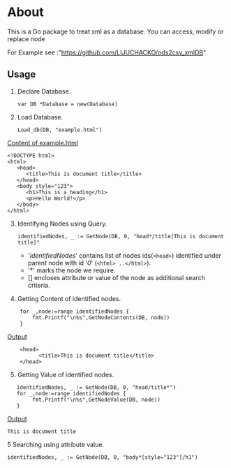 # About
This is a Go package to treat xml as a database. You can access, modify or replace node

For Example see :"https://github.com/LIJUCHACKO/ods2csv_xmlDB"

## Usage

1. Declare Database.

     `var DB *Database = new(Database) `

2. Load Database.

    `Load_db(DB, "example.html")`

<u> Content of example.html</u>

```
<!DOCTYPE html>
<html>
   <head>
      <title>This is document title</title>
   </head>	
   <body style="123">
      <h1>This is a heading</h1>
      <p>Hello World!</p>
   </body>	
</html>
```

3. Identifying Nodes using Query.

    `identifiedNodes, _ := GetNode(DB, 0, "head*/title[This is document title]"`

   -  '*identifiedNodes*' contains list of nodes ids(`<head>`) identified under parent node with id '*0*' (`<html> ..</html>`).
   - '\*'  marks the node we require.
   -  [] encloses attribute or value of the node as additional search criteria.

4. Getting Content of identified nodes.
```
    for _,node:=range identifiedNodes {
        fmt.Printf("\n%s",GetNodeContents(DB, node))
    }
```
<u>Output</u>
```
    <head>
          <title>This is document title</title>
    </head>
```
5. Getting Value of identified nodes.

```
   identifiedNodes, _ := GetNode(DB, 0, "head/title*")
   for _,node:=range identifiedNodes {
        fmt.Printf("\n%s",GetNodeValue(DB, node))
   }
```
<u>Output</u>
```
This is document title
```
5 Searching using attribute value.

`identifiedNodes, _ := GetNode(DB, 0, "body*[style="123"]/h1")`
